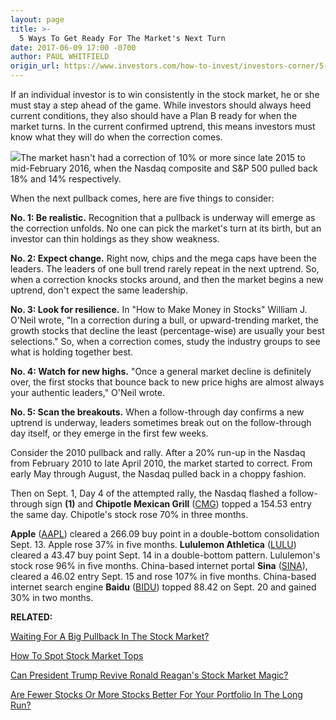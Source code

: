 ```yaml
---
layout: page
title: >-
  5 Ways To Get Ready For The Market's Next Turn
date: 2017-06-09 17:00 -0700
author: PAUL WHITFIELD
origin_url: https://www.investors.com/how-to-invest/investors-corner/5-ways-to-get-ready-for-the-markets-next-turn/
---
```


If an individual investor is to win consistently in the stock market, he or she must stay a step ahead of the game.
While investors should always heed current conditions, they also should have a Plan B ready for when the market turns. In the current confirmed uptrend, this means investors must know what they will do when the correction comes.

![](https://www.investors.com/wp-content/uploads/2017/06/ICnsdq061217.png)The market hasn't had a correction of 10% or more since late 2015 to mid-February 2016, when the Nasdaq composite and S&P 500 pulled back 18% and 14% respectively.

When the next pullback comes, here are five things to consider:

**No. 1: Be realistic.** Recognition that a pullback is underway will emerge as the correction unfolds. No one can pick the market's turn at its birth, but an investor can thin holdings as they show weakness.

**No. 2: Expect change.** Right now, chips and the mega caps have been the leaders. The leaders of one bull trend rarely repeat in the next uptrend. So, when a correction knocks stocks around, and then the market begins a new uptrend, don't expect the same leadership.

**No. 3: Look for resilience.** In "How to Make Money in Stocks" William J. O'Neil wrote, "In a correction during a bull, or upward-trending market, the growth stocks that decline the least (percentage-wise) are usually your best selections." So, when a correction comes, study the industry groups to see what is holding together best.

**No. 4: Watch for new highs.** "Once a general market decline is definitely over, the first stocks that bounce back to new price highs are almost always your authentic leaders," O'Neil wrote.

**No. 5: Scan the breakouts.** When a follow-through day confirms a new uptrend is underway, leaders sometimes break out on the follow-through day itself, or they emerge in the first few weeks.

Consider the 2010 pullback and rally. After a 20% run-up in the Nasdaq from February 2010 to late April 2010, the market started to correct. From early May through August, the Nasdaq pulled back in a choppy fashion.

Then on Sept. 1, Day 4 of the attempted rally, the Nasdaq flashed a follow-through sign **(1)** and **Chipotle Mexican Grill** ([CMG](https://research.investors.com/quote.aspx?symbol=CMG)) topped a 154.53 entry the same day. Chipotle's stock rose 70% in three months.

**Apple** ([AAPL](https://research.investors.com/quote.aspx?symbol=AAPL)) cleared a 266.09 buy point in a double-bottom consolidation Sept. 13. Apple rose 37% in five months. **Lululemon Athletica** ([LULU](https://research.investors.com/quote.aspx?symbol=LULU)) cleared a 43.47 buy point Sept. 14 in a double-bottom pattern. Lululemon's stock rose 96% in five months. China-based internet portal **Sina** ([SINA](https://research.investors.com/quote.aspx?symbol=SINA)), cleared a 46.02 entry Sept. 15 and rose 107% in five months. China-based internet search engine **Baidu** ([BIDU](https://research.investors.com/quote.aspx?symbol=BIDU)) topped 88.42 on Sept. 20 and gained 30% in two months.

**RELATED:**

[Waiting For A Big Pullback In The Stock Market?](https://www.investors.com/how-to-invest/investors-corner/waiting-for-a-market-pullback-read-this-first/)

[How To Spot Stock Market Tops](https://www.investors.com/how-to-invest/investors-corner/how-to-spot-stock-market-tops-track-the-distribution-days/)

[Can President Trump Revive Ronald Reagan's Stock Market Magic?](https://www.investors.com/how-to-invest/investors-corner/can-trump-revive-reagans-stock-market-magic/)

[Are Fewer Stocks Or More Stocks Better For Your Portfolio In The Long Run?](https://www.investors.com/how-to-invest/investors-corner/the-art-of-portfolio-management-fewer-stocks-the-best-way-to-a-big-return/)
